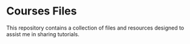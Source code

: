 # Courses Files

This repository contains a collection of files and resources designed to assist me in sharing tutorials.
